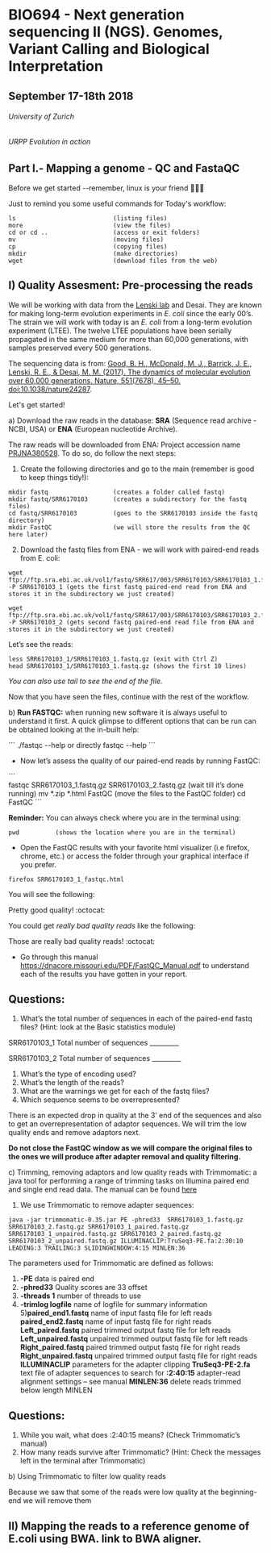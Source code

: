 # BIO694 - Next generation sequencing II (NGS). Genomes, Variant Calling and Biological Interpretation
## September 17-18th 2018
###### University of Zurich
###### URPP Evolution in action


## Part I.- Mapping a genome - QC and FastaQC 

Before we get started --remember, linux is your friend :penguin::penguin::penguin:

Just to remind you some useful commands for Today's workflow:

```
ls                           (listing files)
more                         (view the files)
cd or cd ..                  (access or exit folders)
mv                           (moving files)
cp                           (copying files)
mkdir                        (make directories)
wget                         (download files from the web)  
```

## I) Quality Assesment: Pre-processing the reads

We will be working with data from the [Lenski lab](http://myxo.css.msu.edu/ecoli/genomicsdat.html) and Desai. They are known for making long-term evolution experiments in *E. coli* since the early 00’s. The strain we will work with today is an *E. coli* from a long-term evolution experiment (LTEE). The twelve LTEE populations have been serially propagated
in the same medium for more than 60,000 generations, with samples preserved every 500 generations.  

The sequencing data is from: [Good, B. H., McDonald, M. J., Barrick, J. E., Lenski, R. E., & Desai, M. M. (2017). The dynamics of molecular evolution over 60,000 generations. Nature, 551(7678), 45–50. doi:10.1038/nature24287](https://www.nature.com/articles/nature24287
).

Let's get started! 

a) Download the raw reads in the database: **SRA** (Sequence read archive - NCBI, USA) or **ENA** (European nucleotide Archive). 

The raw reads will be downloaded from ENA: Project accession name [PRJNA380528](https://www.ebi.ac.uk/ena/data/view/PRJNA380528). To do so, do follow the next steps:
 
1. Create the following directories and go to the main (remember is good to keep things tidy!):

``` 
mkdir fastq                  (creates a folder called fastq)
mkdir fastq/SRR6170103       (creates a subdirectory for the fastq files)
cd fastq/SRR6170103          (goes to the SRR6170103 inside the fastq directory)
mkdir FastQC                 (we will store the results from the QC here later)
``` 

2. Download the fastq files from ENA - we will work with paired-end reads from E. coli:

```
wget ftp://ftp.sra.ebi.ac.uk/vol1/fastq/SRR617/003/SRR6170103/SRR6170103_1.fastq.gz -P SRR6170103_1 (gets the first fastq paired-end read from ENA and stores it in the subdirectory we just created)

wget ftp://ftp.sra.ebi.ac.uk/vol1/fastq/SRR617/003/SRR6170103/SRR6170103_2.fastq.gz -P SRR6170103_2 (gets second fastq paired-end read file from ENA and stores it in the subdirectory we just created)
```
Let’s see the reads:

```
less SRR6170103_1/SRR6170103_1.fastq.gz (exit with Ctrl Z)
head SRR6170103_1/SRR6170103_1.fastq.gz (shows the first 10 lines)
``` 
*You can also use tail to see the end of the file.*


Now that you have seen the files, continue with the rest of the workflow.


b) **Run FASTQC:** when running new software it is always useful to understand it first. A quick glimpse to different options that can be run can be obtained looking at the in-built help:

´´´ 
./fastqc --help          or directly
fastqc --help
´´´
* Now let’s assess the quality of our paired-end reads by running FastQC:

´´´  
fastqc SRR6170103_1.fastq.gz SRR6170103_2.fastq.gz (wait till it’s done running)
mv *.zip *.html FastQC (move the files to the FastQC folder)
cd FastQC
´´´

**Reminder:** You can always check where you are in the terminal using:

```
pwd          (shows the location where you are in the terminal)
```


* Open the FastQC results with your favorite html visualizer (i.e firefox, chrome, etc.) or access the folder through your graphical interface if you prefer.

```
firefox SRR6170103_1_fastqc.html
```
You will see the following:
  



Pretty good quality! :octocat:


You could get *really bad quality reads* like the following:


  

Those are really bad quality reads! :octocat:


* Go through this manual https://dnacore.missouri.edu/PDF/FastQC_Manual.pdf to understand each of the results you have gotten in your report.

## Questions:


1. What’s the total number of sequences in each of the paired-end fastq files?  (Hint: look at the Basic statistics module)

SRR6170103_1 Total number of sequences  _________

SRR6170103_2 Total number of sequences  _________


1. What’s the type of encoding used?
2. What’s the length of the reads? 
3. What are the warnings we get for each of the fastq files? 
4. Which sequence seems to be overrepresented? 

There is an expected drop in quality at the 3’ end of the sequences and also to get an overrepresentation of adaptor sequences. We will trim the low quality ends and remove adaptors next.

**Do not close the FastQC window as we will compare the original files to the ones we will produce after adapter removal and quality filtering.**


c) Trimming, removing adaptors and low quality reads with Trimmomatic: a java tool for performing a range of trimming tasks on Illumina paired end and single end read data. The manual can be found [here](http://www.usadellab.org/cms/uploads/supplementary/Trimmomatic/TrimmomaticManual_V0.32.pdf)

1. We use Trimmomatic to remove adapter sequences:

```
java -jar trimmomatic-0.35.jar PE -phred33  SRR6170103_1.fastq.gz SRR6170103_2.fastq.gz SRR6170103_1_paired.fastq.gz SRR6170103_1_unpaired.fastq.gz SRR6170103_2_paired.fastq.gz SRR6170103_2_unpaired.fastq.gz ILLUMINACLIP:TruSeq3-PE.fa:2:30:10 LEADING:3 TRAILING:3 SLIDINGWINDOW:4:15 MINLEN:36
```

The parameters used for Trimmomatic are defined as follows:
1) **-PE**
data is paired end
2) **-phred33**
Quality scores are 33 offset
3) **-threads 1**
number of threads to use
4) **-trimlog logfile**
name of logfile for summary information
5)**paired_end1.fastq**
name of input fastq file for left reads
**paired_end2.fastq**
name of input fastq file for right reads
**Left_paired.fastq**
paired trimmed output fastq file for left reads
**Left_unpaired.fastq**
unpaired trimmed output fastq file for left reads
**Right_paired.fastq**
paired trimmed output fastq file for right reads
**Right_unpaired.fastq**
unpaired trimmed output fastq file for right reads
**ILLUMINACLIP**
parameters for the adapter clipping
**TruSeq3-PE-2.fa** 
text file of adapter sequences to search for
**:2:40:15**
adapter-read alignment settings – see manual
**MINLEN:36**
delete reads trimmed below length MINLEN

## Questions: 

1. While you wait, what does :2:40:15 means? (Check Trimmomatic’s manual)
2. How many reads survive after Trimmomatic? (Hint: Check the messages left in the terminal after Trimmomatic)

b) Using Trimmomatic to filter low quality reads

Because we saw that some of the reads were low quality at the beginning-end we will remove them

## II) Mapping the reads to a reference genome of E.coli using BWA. link to BWA aligner.


